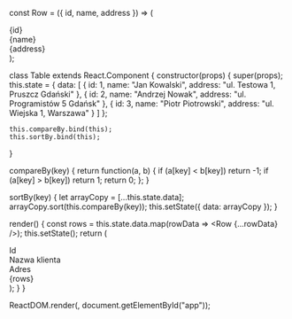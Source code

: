 const Row = ({ id, name, address }) => (

  <div className="row">
    <div>{id}</div>
    <div>{name}</div>
    <div>{address}</div>
  </div>
);

class Table extends React.Component {
constructor(props) {
super(props);
this.state = {
data: [
{
id: 1,
name: "Jan Kowalski",
address: "ul. Testowa 1, Pruszcz Gdański"
},
{ id: 2, name: "Andrzej Nowak", address: "ul. Programistów 5 Gdańsk" },
{ id: 3, name: "Piotr Piotrowski", address: "ul. Wiejska 1, Warszawa" }
]
};

    this.compareBy.bind(this);
    this.sortBy.bind(this);

}

compareBy(key) {
return function(a, b) {
if (a[key] < b[key]) return -1;
if (a[key] > b[key]) return 1;
return 0;
};
}

sortBy(key) {
let arrayCopy = [...this.state.data];
arrayCopy.sort(this.compareBy(key));
this.setState({ data: arrayCopy });
}

render() {
const rows = this.state.data.map(rowData => <Row {...rowData} />);
this.setState();
return (
<div className="table">
<div className="header">
<div>Id</div>
<div>Nazwa klienta</div>
<div>Adres</div>
</div>
<div className="body">{rows}</div>
</div>
);
}
}

ReactDOM.render(<Table />, document.getElementById("app"));
